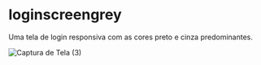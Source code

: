 # loginscreengrey
Uma tela de login responsiva com as cores preto e cinza predominantes.

![Captura de Tela (3)](https://user-images.githubusercontent.com/82170234/163885291-63ad95a0-77ed-4287-ba8f-e92a78d780a5.png)
